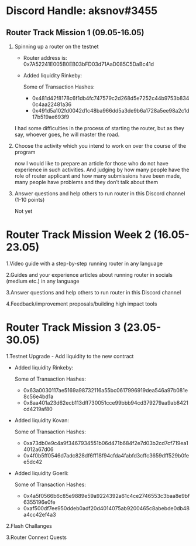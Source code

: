 # Discord Handle: aksnov#3455
## Router Track Mission 1 (09.05-16.05)

1) Spinning up a router on the testnet

    - Router address is: 0x7A52241E005B0EB03bFD03d71AaD085C5DaBc41d

    - Added liquidity Rinkeby: 

        Some of Transaction Hashes:    
        - 0x481d42f8178c6f1db4fc747579c2d268d5e7252c44b9753b8340c4aa22481a36
        - 0x491d5a102fd0042d1c48ba966dd5a3de9b6a1728a5ee98a2c1d17b519ae693f9
          


    I had some difficulties in the process of starting the router, but as they say, whoever goes, he will master the road.

2) Choose the activity which you intend to work on over the course of the program

   now I would like to prepare an article for those who do not have experience in such activities. And judging by how many people have the role of router applicant and how many submissions have been made, many people have problems and they don’t talk about them

3) Answer questions and help others to run router in this Discord channel (1-10 points)

    Not yet 

# Router Track Mission Week 2 (16.05-23.05)

1.Video guide with a step-by-step running router in any language

2.Guides and your experience articles about running router in socials (medium etc.) in any language

3.Answer questions and help others to run router in this Discord channel

4.Feedback/improvement proposals/building high impact tools


# Router Track Mission 3 (23.05-30.05)

1.Testnet Upgrade - Add liquidity to the new contract

   - Added liquidity Rinkeby: 

      Some of Transaction Hashes:  
       - 0x63a0030117ae5169a98732116a55bc0617996919dea546a97b081e8c56e4bd1a
       - 0x8aa401a23d62ecb113dff730051cce99bbb94cd379279aa9ab8421cd4219af80
        
  - Added liquidity Kovan: 

      Some of Transaction Hashes:
      - 0xa73db0e9c4a9f3467934551b06d471b684f2e7d03b2cd7cf719ea14012a67d06
      - 0x4f0b5ff0546d7adc828df6ff18f94cfda4fabfd3cffc3659dff529b0fee5dc42
        
  - Added liquidity Goerli: 

      Some of Transaction Hashes: 
      - 0x4a5f0566b6c85e9889e59a9224392a61c4ce2746553c3baa8e9bf6355196e0fe
      - 0xaf500df7ee950ddeb0adf20d4014075ab9200465c8abebde0db48a4cc42ef4a3
      

2.Flash Challanges

3.Router Connext Quests
